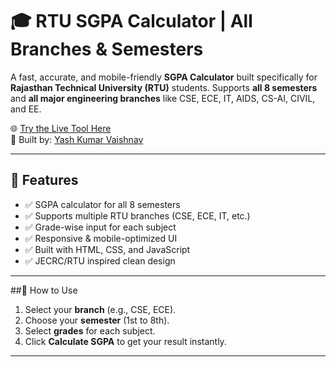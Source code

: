 # 🎓 RTU SGPA Calculator | All Branches & Semesters

A fast, accurate, and mobile-friendly **SGPA Calculator** built specifically for **Rajasthan Technical University (RTU)** students. Supports **all 8 semesters** and **all major engineering branches** like CSE, ECE, IT, AIDS, CS-AI, CIVIL, and EE.

🌐 [Try the Live Tool Here](https://YashVaishnav19.github.io/rtu-sgpa-calculato/)  
🔧 Built by: [Yash Kumar Vaishnav](https://github.com/YashVaishnav19)

---

## 🚀 Features

- ✅ SGPA calculator for all 8 semesters
- ✅ Supports multiple RTU branches (CSE, ECE, IT, etc.)
- ✅ Grade-wise input for each subject
- ✅ Responsive & mobile-optimized UI
- ✅ Built with HTML, CSS, and JavaScript
- ✅ JECRC/RTU inspired clean design

---

##🎯 How to Use

1. Select your **branch** (e.g., CSE, ECE).
2. Choose your **semester** (1st to 8th).
3. Select **grades** for each subject.
4. Click **Calculate SGPA** to get your result instantly.

---
